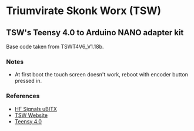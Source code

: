 # Triumvirate Skonk Worx (TSW)
## TSW's Teensy 4.0 to Arduino NANO adapter kit

Base code taken from TSWT4V6_V1.18b.

### Notes
* At first boot the touch screen doesn't work, reboot with encoder button pressed in.

### References
* [HF Signals uBITX](https://www.hfsignals.com/index.php/ubitx-v6/)
* [TSW Website](http://www.w0eb.com/)
* [Teensy 4.0](https://www.pjrc.com/store/teensy40.html)
